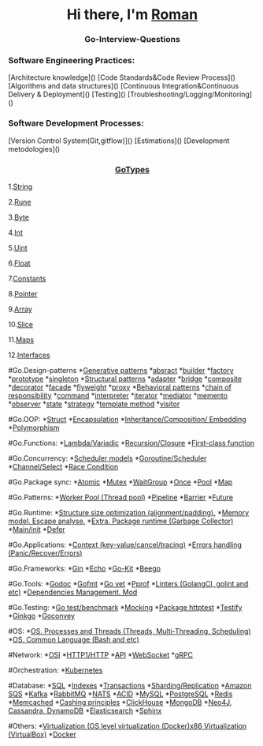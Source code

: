 <h1 align="center">Hi there, I'm <a href="https://github.com/Amoremori" target="_blank">Roman</a></h1>

<h3 align="center">Go-Interview-Questions</h3>

<h3>Software Engineering Practices:</h3>
[Architecture knowledge]()
[Code Standards&Code Review Process]()
[Algorithms and data structures]()
[Continuous Integration&Continuous Delivery & Deployment]()
[Testing]()
[Troubleshooting/Logging/Monitoring]()

<h3>Software Development Processes:</h3>
[Version Control System(Git,gitflow)]()
[Estimations]()
[Development metodologies]()


<h3 align="center"><a href="https://github.com/Amoremori/GoInterview/tree/main/go/go_types" target="_blank">GoTypes</a></h3>

<span style="white-space: pre-line">1.[String](https://github.com/Amoremori/GoInterview/blob/main/go/go_types/string.go)</span>

<span style="white-space: pre-line">2.[Rune](https://github.com/Amoremori/GoInterview/blob/main/go/go_types/rune.go)</span>

<span style="white-space: pre-line">3.[Byte](https://github.com/Amoremori/GoInterview/blob/main/go/go_types/byte.go)</span>

<span style="white-space: pre-line">4.[Int](https://github.com/Amoremori/GoInterview/blob/main/go/go_types/int.go)</span>

<span style="white-space: pre-line">5.[Uint](https://github.com/Amoremori/GoInterview/blob/main/go/go_types/uint.go)</span>

<span style="white-space: pre-line">6.[Float](https://github.com/Amoremori/GoInterview/blob/main/go/go_types/float.go)</span>

<span style="white-space: pre-line">7.[Constants](https://github.com/Amoremori/GoInterview/blob/main/go/go_types/constants.go)</span>

<span style="white-space: pre-line">8.[Pointer](https://github.com/Amoremori/GoInterview/blob/main/go/go_types/pointer.go)</span>

<span style="white-space: pre-line">9.[Array](https://github.com/Amoremori/GoInterview/blob/main/go/go_types/array.go)</span>

<span style="white-space: pre-line">10.[Slice](https://github.com/Amoremori/GoInterview/blob/main/go/go_types/slice.go)</span>

<span style="white-space: pre-line">11.[Maps](https://github.com/Amoremori/GoInterview/blob/main/go/go_types/maps.go)</span>

<span style="white-space: pre-line">12.[Interfaces](https://github.com/Amoremori/GoInterview/blob/main/go/go_types/interfaces.go)</span>

#Go.Design-patterns
*[Generative patterns]()
*[absract]()
*[builder]()
*[factory]()
*[prototype]()
*[singleton]()
*[Structural patterns]()
*[adapter]()
*[bridge]()
*[composite]()
*[decorator]()
*[facade]()
*[flyweight]()
*[proxy]()
*[Behavioral patterns]()
*[chain of responsibility]()
*[command]()
*[interpreter]()
*[iterator]()
*[mediator]()
*[memento]()
*[observer]()
*[state]()
*[strategy]()
*[template method]()
*[visitor]()

#Go.OOP:
*[Struct]()
*[Encapsulation]()
*[Inheritance/Composition/ Embedding]()
*[Polymorphism]()

#Go.Funсtions:
*[Lambda/Variadic]()
*[Recursion/Closure]()
*[First-class function]()

#Go.Concurrency:
*[Scheduler models]()
*[Goroutine/Scheduler]()
*[Channel/Select]()
*[Race Condition]()

#Go.Package sync:
*[Atomic]()
*[Mutex]()
*[WaitGroup]()
*[Once]()
*[Pool]()
*[Map]()

#Go.Patterns:
*[Worker Pool (Thread pool)]()
*[Pipeline]()
*[Barrier]()
*[Future]()

#Go.Runtime:
*[Structure size optimization (alignment/padding).]()
*[Memory model. Escape analyse.]()
*[Extra. Package runtime (Garbage Collector)]()
*[Main/init]()
*[Defer]()

#Go.Applications:
*[Context (key-value/cancel/tracing)]()
*[Errors handling (Panic/Recover/Errors)]()

#Go.Frameworks:
*[Gin]()
*[Echo]()
*[Go-Kit]()
*[Beego]()

#Go.Tools:
*[Godoc]()
*[Gofmt]()
*[Go vet]()
*[Pprof]()
*[Linters (GolangCI, golint and etc)]()
*[Dependencies Management. Mod]()

#Go.Testing:
*[Go test/benchmark]()
*[Mocking]()
*[Package httptest]()
*[Testify]()
*[Ginkgo]()
*[Goconvey]()

#OS:
*[OS. Processes and Threads (Threads, Multi-Threading, Scheduling)]()
*[OS. Common Language (Bash and etc)]()

#Network:
*[OSI]()
*[HTTP1/HTTP]()
*[API]()
*[WebSocket]()
*[gRPC]()

#Orchestration:
*[Kubernetes]()

#Database:
*[SQL]()
*[Indexes]()
*[Transactions]()
*[Sharding/Replication]()
*[Amazon SQS]()
*[Kafka]()
*[RabbitMQ]()
*[NATS]()
*[ACID]()
*[MySQL]()
*[PostgreSQL]()
*[Redis]()
*[Memcached]()
*[Cashing principles]()
*[ClickHouse]()
*[MongoDB]()
*[Neo4J, Cassandra, DynamoDB]()
*[Elasticsearch]()
*[Sphinx]()

#Others:
*[Virtualization (OS level virtualization (Docker)x86 Virtualization (VirtualBox)]()
*[Docker]()